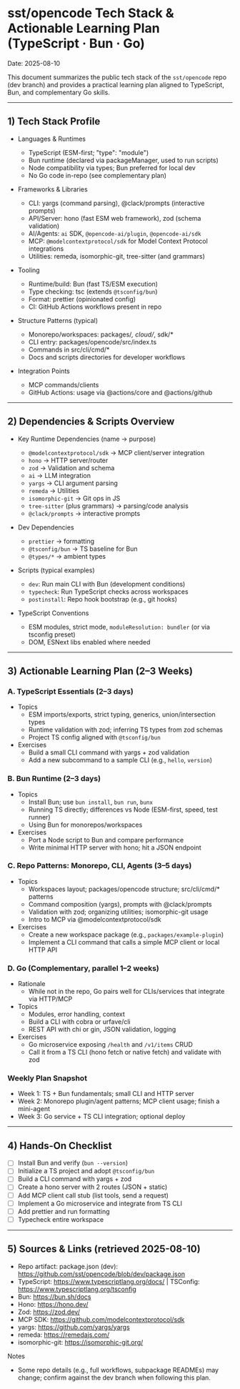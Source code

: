 # sst/opencode Tech Stack & Actionable Learning Plan (TypeScript · Bun · Go)

Date: 2025-08-10

This document summarizes the public tech stack of the `sst/opencode` repo (dev branch) and provides a practical learning plan aligned to TypeScript, Bun, and complementary Go skills.

---

## 1) Tech Stack Profile

- Languages & Runtimes
  - TypeScript (ESM-first; "type": "module")
  - Bun runtime (declared via packageManager, used to run scripts)
  - Node compatibility via types; Bun preferred for local dev
  - No Go code in-repo (see complementary plan)

- Frameworks & Libraries
  - CLI: yargs (command parsing), @clack/prompts (interactive prompts)
  - API/Server: hono (fast ESM web framework), zod (schema validation)
  - AI/Agents: `ai` SDK, `@opencode-ai/plugin`, `@opencode-ai/sdk`
  - MCP: `@modelcontextprotocol/sdk` for Model Context Protocol integrations
  - Utilities: remeda, isomorphic-git, tree-sitter (and grammars)

- Tooling
  - Runtime/build: Bun (fast TS/ESM execution)
  - Type checking: tsc (extends `@tsconfig/bun`)
  - Format: prettier (opinionated config)
  - CI: GitHub Actions workflows present in repo

- Structure Patterns (typical)
  - Monorepo/workspaces: packages/*, cloud/*, sdk/*
  - CLI entry: packages/opencode/src/index.ts
  - Commands in src/cli/cmd/*
  - Docs and scripts directories for developer workflows

- Integration Points
  - MCP commands/clients
  - GitHub Actions: usage via @actions/core and @actions/github

---

## 2) Dependencies & Scripts Overview

- Key Runtime Dependencies (name → purpose)
  - `@modelcontextprotocol/sdk` → MCP client/server integration
  - `hono` → HTTP server/router
  - `zod` → Validation and schema
  - `ai` → LLM integration
  - `yargs` → CLI argument parsing
  - `remeda` → Utilities
  - `isomorphic-git` → Git ops in JS
  - `tree-sitter` (plus grammars) → parsing/code analysis
  - `@clack/prompts` → interactive prompts

- Dev Dependencies
  - `prettier` → formatting
  - `@tsconfig/bun` → TS baseline for Bun
  - `@types/*` → ambient types

- Scripts (typical examples)
  - `dev`: Run main CLI with Bun (development conditions)
  - `typecheck`: Run TypeScript checks across workspaces
  - `postinstall`: Repo hook bootstrap (e.g., git hooks)

- TypeScript Conventions
  - ESM modules, strict mode, `moduleResolution: bundler` (or via tsconfig preset)
  - DOM, ESNext libs enabled where needed

---

## 3) Actionable Learning Plan (2–3 Weeks)

### A. TypeScript Essentials (2–3 days)
- Topics
  - ESM imports/exports, strict typing, generics, union/intersection types
  - Runtime validation with zod; inferring TS types from zod schemas
  - Project TS config aligned with `@tsconfig/bun`
- Exercises
  - Build a small CLI command with yargs + zod validation
  - Add a new subcommand to a sample CLI (e.g., `hello`, `version`)

### B. Bun Runtime (2–3 days)
- Topics
  - Install Bun; use `bun install`, `bun run`, `bunx`
  - Running TS directly; differences vs Node (ESM-first, speed, test runner)
  - Using Bun for monorepos/workspaces
- Exercises
  - Port a Node script to Bun and compare performance
  - Write minimal HTTP server with hono; hit a JSON endpoint

### C. Repo Patterns: Monorepo, CLI, Agents (3–5 days)
- Topics
  - Workspaces layout; packages/opencode structure; src/cli/cmd/* patterns
  - Command composition (yargs), prompts with @clack/prompts
  - Validation with zod; organizing utilities; isomorphic-git usage
  - Intro to MCP via @modelcontextprotocol/sdk
- Exercises
  - Create a new workspace package (e.g., `packages/example-plugin`)
  - Implement a CLI command that calls a simple MCP client or local HTTP API

### D. Go (Complementary, parallel 1–2 weeks)
- Rationale
  - While not in the repo, Go pairs well for CLIs/services that integrate via HTTP/MCP
- Topics
  - Modules, error handling, context
  - Build a CLI with cobra or urfave/cli
  - REST API with chi or gin, JSON validation, logging
- Exercises
  - Go microservice exposing `/health` and `/v1/items` CRUD
  - Call it from a TS CLI (hono fetch or native fetch) and validate with zod

### Weekly Plan Snapshot
- Week 1: TS + Bun fundamentals; small CLI and HTTP server
- Week 2: Monorepo plugin/agent patterns; MCP client usage; finish a mini-agent
- Week 3: Go service + TS CLI integration; optional deploy

---

## 4) Hands-On Checklist

- [ ] Install Bun and verify (`bun --version`)
- [ ] Initialize a TS project and adopt `@tsconfig/bun`
- [ ] Build a CLI command with yargs + zod
- [ ] Create a hono server with 2 routes (JSON + static)
- [ ] Add MCP client call stub (list tools, send a request)
- [ ] Implement a Go microservice and integrate from TS CLI
- [ ] Add prettier and run formatting
- [ ] Typecheck entire workspace

---

## 5) Sources & Links (retrieved 2025-08-10)

- Repo artifact: package.json (dev): https://github.com/sst/opencode/blob/dev/package.json
- TypeScript: https://www.typescriptlang.org/docs/ | TSConfig: https://www.typescriptlang.org/tsconfig
- Bun: https://bun.sh/docs
- Hono: https://hono.dev/
- Zod: https://zod.dev/
- MCP SDK: https://github.com/modelcontextprotocol/sdk
- yargs: https://github.com/yargs/yargs
- remeda: https://remedajs.com/
- isomorphic-git: https://isomorphic-git.org/

Notes
- Some repo details (e.g., full workflows, subpackage READMEs) may change; confirm against the dev branch when following this plan.
